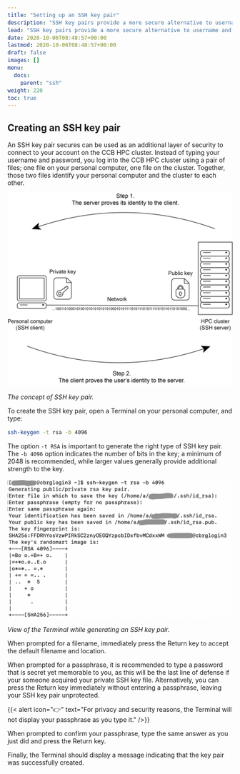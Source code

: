 ```yaml
---
title: "Setting up an SSH key pair"
description: "SSH key pairs provide a more secure alternative to username and password for logging into remote systems."
lead: "SSH key pairs provide a more secure alternative to username and password for logging into remote systems."
date: 2020-10-06T08:48:57+00:00
lastmod: 2020-10-06T08:48:57+00:00
draft: false
images: []
menu:
  docs:
    parent: "ssh"
weight: 220
toc: true
---
```


## Creating an SSH key pair

An SSH key pair secures can be used as an additional layer of security to
connect to your account on the CCB HPC cluster.
Instead of typing your username and password, you log into the CCB HPC cluster
using a pair of files; one file on your personal computer, one file on the
cluster.
Together, those two files identify your personal computer and the cluster to
each other.

![The concept of SSH key pair.](ssh-key-pair.png)

_The concept of SSH key pair._

To create the SSH key pair, open a Terminal on your personal computer, and
type:

```bash
ssh-keygen -t rsa -b 4096
```

The option `-t RSA` is important to generate the right type of SSH key pair.
The `-b 4096` option indicates the number of bits in the key; a minimum of 2048 is
recommended, while larger values generally provide additional strength to the
key.

![View of the Terminal while generating an SSH key pair.](ssh-keygen-screenshot.png)

_View of the Terminal while generating an SSH key pair._

When prompted for a filename, immediately press the Return key to accept the
default filename and location.

When prompted for a passphrase, it is recommended to type a password that is
secret yet memorable to you, as this will be the last line of defense if your
someone acquired your private SSH key file.
Alternatively, you can press the Return key immediately without entering a
passphrase, leaving your SSH key pair unprotected.

{{< alert icon="👉" text="For privacy and security reasons, the Terminal will not display your passphrase as you type it." />}}

When prompted to confirm your passphrase, type the same answer as you just did
and press the Return key.

Finally, the Terminal should display a message indicating that the key pair was
successfully created.
